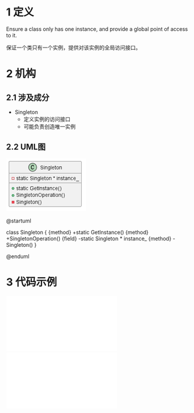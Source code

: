 
# 1 定义

Ensure a class only has one instance, and provide a global point of access to it.

保证一个类只有一个实例，提供对该实例的全局访问接口。


# 2 机构

## 2.1 涉及成分

* Singleton
  * 定义实例的访问接口
  * 可能负责创造唯一实例


## 2.2 UML图

![](../attachment/Singleton01.png)

@startuml

class Singleton
{
    {method} +static GetInstance()
    {method} +SingletonOperation()
    {field} -static Singleton * instance_
    {method} -Singleton()
}

@enduml


# 3 代码示例

![HeaderFile](../include/Singleton.h)
![TestFile](../src/Singleton.cpp)



